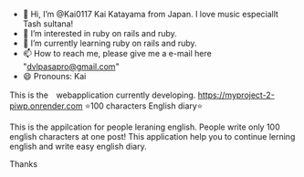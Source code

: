 - 👋 Hi, I’m @Kai0117 Kai Katayama from Japan. I love music especiallt Tash sultana!
- 👀 I’m interested in ruby on rails and ruby.
- 🌱 I’m currently learning ruby on rails and ruby.
- 📫 How to reach me, please give me a e-mail here "dvlpasapro@gmail.com"
- 😄 Pronouns: Kai

This is the　webapplication currently developing.
https://myproject-2-piwp.onrender.com
⭐️100 characters English diary⭐️

This is the appilcation for people leraning english.
People write only 100 english characters at one post!
This application help you to continue lerning english and write easy english diary.

Thanks
